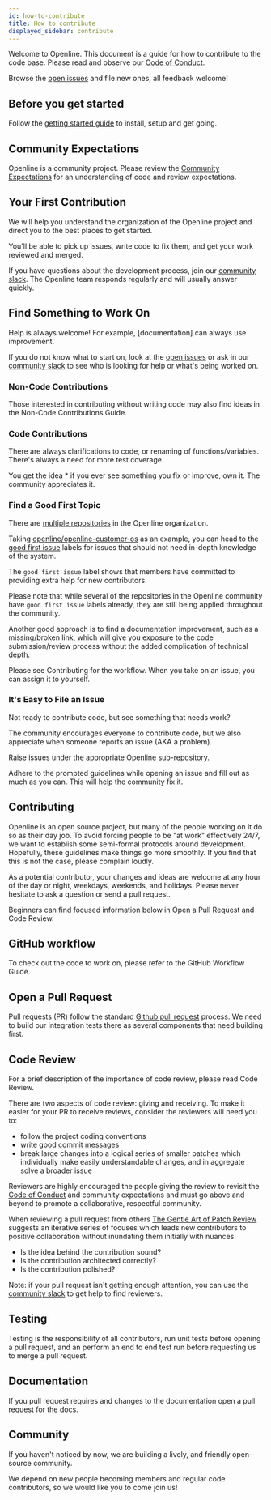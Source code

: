 ```yaml
---
id: how-to-contribute
title: How to contribute
displayed_sidebar: contribute
---
```


Welcome to Openline. This document is a guide for how to contribute to the code base. Please read and observe our [Code of Conduct][code_of_conduct].

Browse the [open issues][open_issues] and file new ones, all feedback welcome!

## Before you get started

Follow the [getting started guide][getting_started] to install, setup and get going.

## Community Expectations

Openline is a community project. Please review the [Community Expectations][expectations] for an understanding of code and review expectations.

## Your First Contribution

We will help you understand the organization of the Openline project and direct you to the best places to get started.

You'll be able to pick up issues, write code to fix them, and get your work reviewed and merged.

If you have questions about the development process, join our [community slack][slack].  The Openline team responds regularly and will usually answer quickly.

## Find Something to Work On

Help is always welcome! For example, [documentation] can always use improvement.

If you do not know what to start on, look at the [open issues][open_issues] or ask in our [community slack][slack] to see who is looking for help or what's being worked on.

### Non-Code Contributions

Those interested in contributing without writing code may also find ideas in the Non-Code Contributions Guide.

### Code Contributions

There are always clarifications to code, or renaming of functions/variables. There's always a need for more test coverage.

You get the idea * if you ever see something you fix or improve, own it. The community appreciates it.

### Find a Good First Topic

There are [multiple repositories][repos] in the Openline organization.

Taking [openline/openline-customer-os](https://github.com/openline-ai/openline-customer-os) as an example, you can head to the [good first issue](https://github.com/openline-ai/openline-customer-os/issues?q=is%3Aissue+is%3Aopen+label%3A%22good+first+issue%22) labels for issues that should not need in-depth knowledge of the system.

The `good first issue` label shows that members have committed to providing extra help for new contributors.

Please note that while several of the repositories in the Openline community have `good first issue` labels already, they are still being applied throughout the community.

Another good approach is to find a documentation improvement, such as a missing/broken link, which will give you exposure to the code submission/review process without the added complication of technical depth.

Please see Contributing for the workflow. When you take on an issue, you can assign it to yourself.

### It's Easy to File an Issue

Not ready to contribute code, but see something that needs work?

The community encourages everyone to contribute code, but we also appreciate when someone reports an issue (AKA a problem).

Raise issues under the appropriate Openline sub-repository. 

Adhere to the prompted guidelines while opening an issue and fill out as much as you can. This will help the community fix it.

## Contributing

Openline is an open source project, but many of the people working on it do so as their day job. To avoid forcing people to be "at work" effectively 24/7, we want to establish some semi-formal protocols around development. Hopefully, these guidelines make things go more smoothly. If you find that this is not the case, please complain loudly.

As a potential contributor, your changes and ideas are welcome at any hour of the day or night, weekdays, weekends, and holidays. Please never hesitate to ask a question or send a pull request.

Beginners can find focused information below in Open a Pull Request and Code Review.

## GitHub workflow

To check out the code to work on, please refer to the GitHub Workflow Guide.

## Open a Pull Request

Pull requests (PR) follow the standard [Github pull request](https://help.github.com/articles/about-pull-requests/) process. We need to build our integration tests there as several components that need building first.

## Code Review

For a brief description of the importance of code review, please read Code Review.  

There are two aspects of code review: giving and receiving.
To make it easier for your PR to receive reviews, consider the reviewers will need you to:

* follow the project coding conventions
* write [good commit messages](https://chris.beams.io/posts/git-commit/)
* break large changes into a logical series of smaller patches which individually make easily understandable changes, and in aggregate solve a broader issue

Reviewers are highly encouraged the people giving the review to revisit the [Code of Conduct][code_of_conduct] and community expectations and must go above and beyond to promote a collaborative, respectful community.

When reviewing a pull request from others [The Gentle Art of Patch Review](http://sage.thesharps.us/2014/09/01/the-gentle-art-of-patch-review/) suggests an iterative series of focuses which leads new contributors to positive collaboration without inundating them initially with nuances:

* Is the idea behind the contribution sound?
* Is the contribution architected correctly?
* Is the contribution polished?

Note: if your pull request isn't getting enough attention, you can use the [community slack][slack] to get help to find reviewers.

## Testing

Testing is the responsibility of all contributors, run unit tests before opening a pull request, and an perform an end to end test run before requesting us to merge a pull request.

## Documentation

If you pull request requires and changes to the documentation open a pull request for the docs.

## Community

If you haven't noticed by now, we are building a lively, and friendly open-source community.

We depend on new people becoming members and regular code contributors, so we would like you to come join us!

<!--- References -->

[code_of_conduct]: <code-of-conduct>
[communication_discord]: <./>
[expectations]: <./>
[getting_started]: <./>
[open_issues]: https://github.com/openline-ai/openline-customer-os/issues
[slack]: https://join.slack.com/t/openline-ai/shared_invite/zt-1i6umaw6c-aaap4VwvGHeoJ1zz~ngCKQ
[repos]: https://github.com/openline-ai/
